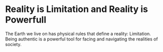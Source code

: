 # Reality is Limitation and Reality is Powerfull
The Earth we live on has physical rules that define a reality: Limitation.
Being authentic is a powerful tool for facing and navigating the realities of society.

